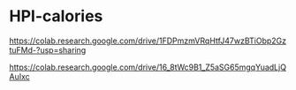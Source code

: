# HPI-calories
https://colab.research.google.com/drive/1FDPmzmVRqHtfJ47wzBTiObp2GztuFMd-?usp=sharing

https://colab.research.google.com/drive/16_8tWc9B1_Z5aSG65mgqYuadLjQAuIxc 
